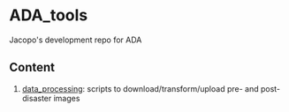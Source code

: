 # ADA_tools
Jacopo's development repo for ADA

## Content
1. [data_processing](data_processing): scripts to download/transform/upload pre- and post-disaster images
